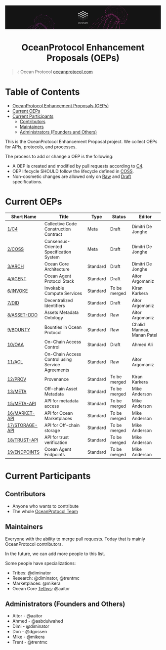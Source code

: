 [![banner](doc/img/repo-banner@2x.png)](https://oceanprotocol.com)

<h1 align="center">OceanProtocol Enhancement Proposals (OEPs)</h1>

> 💧 Ocean Protocol
> [oceanprotocol.com](https://oceanprotocol.com)


Table of Contents
=================

   * [OceanProtocol Enhancement Proposals (OEPs)](#oceanprotocol-enhancement-proposals-oeps)
   * [Current OEPs](#current-oeps)
   * [Current Participants](#current-participants)
      * [Contributors](#contributors)
      * [Maintainers](#maintainers)
      * [Administrators (Founders and Others)](#administrators-founders-and-others)


This is the OceanProtocol Enhancement Proposal project. We collect OEPs for APIs, protocols, and processes.

The process to add or change a OEP is the following:
- A OEP is created and modified by pull requests according to [C4](./1).
- OEP lifecycle SHOULD follow the lifecycle defined in [COSS](./2).
- Non-cosmetic changes are allowed only on [Raw](./2#raw-oeps) and [Draft](./2#draft-oeps) specifications.

# Current OEPs



Short Name    | Title                                                        | Type     | Status     | Editor
--------------|--------------------------------------------------------------|----------|------------|-------
[1/C4](1)     | Collective Code Construction Contract                        | Meta     | Draft      | Dimitri De Jonghe
[2/COSS](2)   | Consensus-Oriented Specification System                      | Meta     | Draft      | Dimitri De Jonghe
[3/ARCH](3)   | Ocean Core Architecture                                      | Standard | Draft      | Dimitri De Jonghe
[4/AGENT](4)  | Ocean Agent Protocol Stack                                   | Standard | Draft      | Aitor Argomaniz
[6/INVOKE](4)  | Invokable Compute Services                                  | Standard | To be merged      | Kiran Karkera
[7/DID](7)    | Decentralized Identifiers									 | Standard | Draft      | Aitor Argomaniz
[8/ASSET-DDO](8)| Assets Metadata Ontology                                   | Standard | Raw      | Aitor Argomaniz
[9/BOUNTY](9)  | Bounties in Ocean Protocol                       	 		 | Standard | Raw      | Chalid Mannaa, Manan Patel
[10/OAA](10)  | On-Chain Access Control                       				 | Standard | Draft      | Ahmed Ali
[11/ACL](11)    | On-Chain Access Control using Service Agreements           | Standard | Raw      | Aitor Argomaniz
[12/PROV](12)| Provenance                              				         | Standard | To be merged         | Kiran Karkera
[13/META](13)| Off-chain Asset Metadata                                      | Standard | To be merged         | Mike Anderson
[15/META-API](15)| API for metadata access                                   | Standard | To be merged         | Mike Anderson
[16/MARKET-API](16)| API for Ocean Marketplaces                              | Standard | To be merged         | Mike Anderson
[17/STORAGE-API](17)| API for Off-chain storage                              | Standard | To be merged         | Mike Anderson
[18/TRUST-API](18)| API for trust verification                              | Standard | To be merged         | Mike Anderson
[19/ENDPOINTS](19)| Ocean Agent Endpoints                                    | Standard | To be merged         | Mike Anderson

# Current Participants

## Contributors

- Anyone who wants to contribute
- The whole [OceanProtocol Team](https://github.com/orgs/oceanprotocol/people)

## Maintainers

Everyone with the ability to merge pull requests. Today that is mainly OceanProtocol contributors.

In the future, we can add more people to this list.

Some people have specializations:

- Tribes: @diminator
- Research: @diminator, @trentmc
- Marketplaces: @mikera
- Ocean Core [Tethys](https://github.com/oceanprotocol/ocean/projects/2): @aaitor

## Administrators (Founders and Others)

- Aitor - @aaitor
- Ahmed - @aabdulwahed
- Dimi - @diminator
- Don - @dgossen
- Mike - @mikera
- Trent - @trentmc


